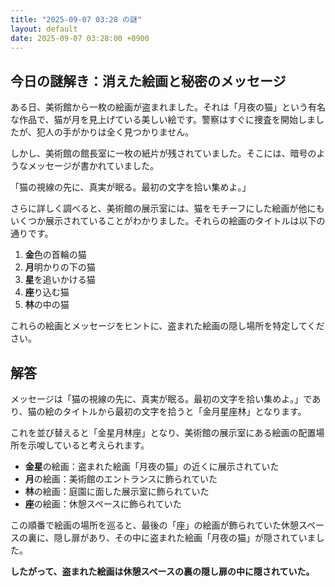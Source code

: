 ```yaml
---
title: "2025-09-07 03:28 の謎"
layout: default
date: 2025-09-07 03:28:00 +0900
---
```

## 今日の謎解き：消えた絵画と秘密のメッセージ

ある日、美術館から一枚の絵画が盗まれました。それは「月夜の猫」という有名な作品で、猫が月を見上げている美しい絵です。警察はすぐに捜査を開始しましたが、犯人の手がかりは全く見つかりません。

しかし、美術館の館長室に一枚の紙片が残されていました。そこには、暗号のようなメッセージが書かれていました。

「猫の視線の先に、真実が眠る。最初の文字を拾い集めよ。」

さらに詳しく調べると、美術館の展示室には、猫をモチーフにした絵画が他にもいくつか展示されていることがわかりました。それらの絵画のタイトルは以下の通りです。

1.  **金**色の首輪の猫
2.  **月**明かりの下の猫
3.  **星**を追いかける猫
4.  **座**り込む猫
5.  **林**の中の猫

これらの絵画とメッセージをヒントに、盗まれた絵画の隠し場所を特定してください。

## 解答

メッセージは「猫の視線の先に、真実が眠る。最初の文字を拾い集めよ。」であり、猫の絵のタイトルから最初の文字を拾うと「金月星座林」となります。

これを並び替えると「金星月林座」となり、美術館の展示室にある絵画の配置場所を示唆していると考えられます。

*   **金星**の絵画：盗まれた絵画「月夜の猫」の近くに展示されていた
*   **月**の絵画：美術館のエントランスに飾られていた
*   **林**の絵画：庭園に面した展示室に飾られていた
*   **座**の絵画：休憩スペースに飾られていた

この順番で絵画の場所を巡ると、最後の「座」の絵画が飾られていた休憩スペースの裏に、隠し扉があり、その中に盗まれた絵画「月夜の猫」が隠されていました。

**したがって、盗まれた絵画は休憩スペースの裏の隠し扉の中に隠されていた。**
